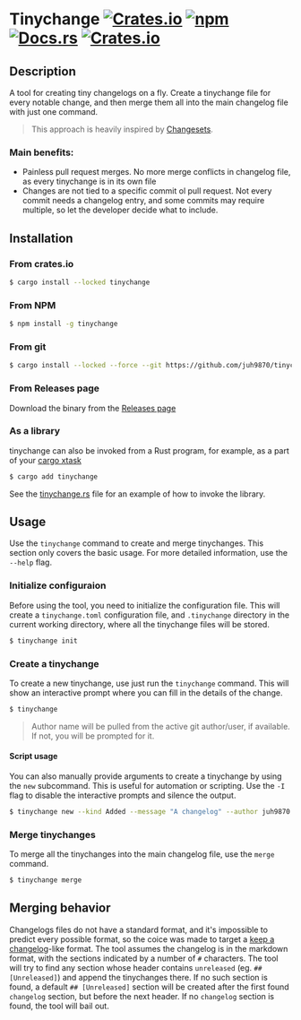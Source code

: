 # Tinychange [![Crates.io](https://img.shields.io/crates/v/tinychange)](https://crates.io/crates/tinychange) [![npm](https://img.shields.io/npm/v/tinychange)](https://www.npmjs.com/package/tinychange) [![Docs.rs](https://img.shields.io/docsrs/tinychange)](https://docs.rs/tinychange) [![Crates.io](https://img.shields.io/crates/d/tinychange)](https://crates.io/crates/cargo-limit) 

## Description

A tool for creating tiny changelogs on a fly. Create a tinychange file for every notable change, and then merge them all into the main changelog file with just one command.

> This approach is heavily inspired by [Changesets](https://github.com/changesets/changesets).

### Main benefits:
- Painless pull request merges. No more merge conflicts in changelog file, as every tinychange is in its own file
- Changes are not tied to a specific commit ol pull request. Not every commit needs a changelog entry, and some commits may require multiple, so let the developer decide what to include.

## Installation

### From crates.io
```sh
$ cargo install --locked tinychange
```

### From NPM
```sh
$ npm install -g tinychange
```

### From git
```sh
$ cargo install --locked --force --git https://github.com/juh9870/tinychange
```

### From Releases page
Download the binary from the [Releases page](https://github.com/juh9870/tinychange/releases/latest)

### As a library
tinychange can also be invoked from a Rust program, for example, as a part of your [cargo xtask](https://github.com/matklad/cargo-xtask)

```sh
$ cargo add tinychange
```

See the [tinychange.rs](src/bin/tinychange.rs) file for an example of how to invoke the library.

## Usage

Use the `tinychange` command to create and merge tinychanges. This section only covers the basic usage. For more detailed information, use the `--help` flag.

### Initialize configuraion
Before using the tool, you need to initialize the configuration file. This will create a `tinychange.toml` configuration file, and `.tinychange` directory in the current working directory, where all the tinychange files will be stored.

```sh
$ tinychange init
```

### Create a tinychange
To create a new tinychange, use just run the `tinychange` command. This will show an interactive prompt where you can fill in the details of the change.

```sh
$ tinychange
```

> Author name will be pulled from the active git author/user, if available. If not, you will be prompted for it.

#### Script usage

You can also manually provide arguments to create a tinychange by using the `new` subcommand. This is useful for automation or scripting. Use the `-I` flag to disable the interactive prompts and silence the output.

```sh
$ tinychange new --kind Added --message "A changelog" --author juh9870
```

### Merge tinychanges
To merge all the tinychanges into the main changelog file, use the `merge` command.

```sh
$ tinychange merge
```

## Merging behavior

Changelogs files do not have a standard format, and it's impossible to predict every possible format, so the coice was made to target a [keep a changelog](https://keepachangelog.com/en/1.1.0/)-like format. The tool assumes the changelog is in the markdown format, with the sections indicated by a number of `#` characters. The tool will try to find any section whose header contains `unreleased` (eg. `## [Unreleased]`) and append the tinychanges there. If no such section is found, a default `## [Unreleased]` section will be created after the first found `changelog` section, but before the next header. If no `changelog` section is found, the tool will bail out.